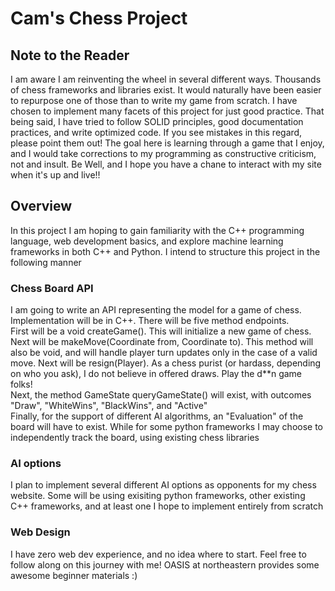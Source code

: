 # Cam's Chess Project

## Note to the Reader
I am aware I am reinventing the wheel in several different ways. Thousands of chess frameworks and libraries exist. It would naturally have been easier to repurpose one of those than to write my game from scratch. I have chosen to implement many facets of this project for just good practice. That being said, I have tried to follow SOLID principles, good documentation practices, and write optimized code. If you see mistakes in this regard, please point them out! The goal here is learning through a game that I enjoy, and I would take corrections to my programming as constructive criticism, not and insult. Be Well, and I hope you have a chane to interact with my site when it's up and live!!

## Overview

In this project I am hoping to gain familiarity with the C++ programming language, web development basics, and explore machine learning frameworks in both C++ and Python. I intend to structure this project in the following manner

### Chess Board API

I am going to write an API representing the model for a game of chess. Implementation will be in C++. There will be five method endpoints.   
First will be a void createGame(). This will initialize a new game of chess.   
Next will be makeMove(Coordinate from, Coordinate to). This method will also be void, and will handle player turn updates only in the case of a valid move.
Next will be resign(Player). As a chess purist (or hardass, depending on who you ask), I do not believe in offered draws. Play the d**n game folks!   
Next, the method  GameState queryGameState() will exist, with outcomes "Draw", "WhiteWins", "BlackWins", and "Active"  
Finally, for the support of different AI algorithms, an "Evaluation" of the board will have to exist. While for some python frameworks I may choose to independently track the board, using existing chess libraries


### AI options
I plan to implement several different AI options as opponents for my chess website. Some will be using exisiting python frameworks,
other existing C++ frameworks, and at least one I hope to implement entirely from scratch


### Web Design
I have zero web dev experience, and no idea where to start. Feel free to follow along on this journey with me! OASIS at northeastern provides some awesome beginner materials :)
